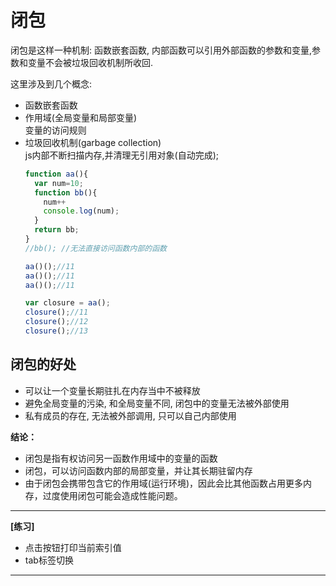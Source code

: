 # 闭包
闭包是这样一种机制: 函数嵌套函数, 内部函数可以引用外部函数的参数和变量,参数和变量不会被垃圾回收机制所收回.

这里涉及到几个概念:
- 函数嵌套函数
- 作用域(全局变量和局部变量)<br>
  变量的访问规则
- 垃圾回收机制(garbage collection)<br>
  js内部不断扫描内存,并清理无引用对象(自动完成);
  ```javascript
  function aa(){
    var num=10;
    function bb(){
      num++
      console.log(num);
    }
    return bb;
  }
  //bb(); //无法直接访问函数内部的函数

  aa()();//11
  aa()();//11
  aa()();//11

  var closure = aa();
  closure();//11
  closure();//12
  closure();//13
  ```
## 闭包的好处
- 可以让一个变量长期驻扎在内存当中不被释放
- 避免全局变量的污染, 和全局变量不同, 闭包中的变量无法被外部使用
- 私有成员的存在, 无法被外部调用, 只可以自己内部使用

**结论：**
- 闭包是指有权访问另一函数作用域中的变量的函数
- 闭包，可以访问函数内部的局部变量，并让其长期驻留内存
- 由于闭包会携带包含它的作用域(运行环境)，因此会比其他函数占用更多内存，过度使用闭包可能会造成性能问题。
---
**[练习]**
- 点击按钮打印当前索引值
- tab标签切换
---
